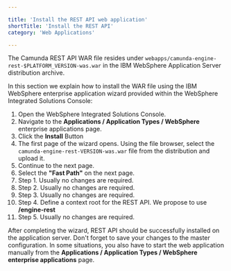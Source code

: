 ```yaml
---

title: 'Install the REST API web application'
shortTitle: 'Install the REST API'
category: 'Web Applications'

---
```


The Camunda REST API WAR file resides under <code>webapps/camunda-engine-rest-$PLATFORM_VERSION-was.war</code> in the IBM WebSphere Application Server distribution archive.

In this section we explain how to install the WAR file using the IBM WebSphere enterprise application wizard provided within the WebSphere Integrated Solutions Console:

1.  Open the WebSphere Integrated Solutions Console.
2.  Navigate to the **Applications / Application Types / WebSphere** enterprise applications page.
3.  Click the **Install** Button
4.  The first page of the wizard opens. Using the file browser, select the <code>camunda-engine-rest-VERSION-was.war</code> file from the distribution and upload it.
5.  Continue to the next page.
6.  Select the **"Fast Path"** on the next page.
7.  Step 1. Usually no changes are required.
8.  Step 2. Usually no changes are required.
9.  Step 3. Usually no changes are required.
10. Step 4. Define a context root for the REST API. We propose to use **/engine-rest**
11. Step 5. Usually no changes are required.

After completing the wizard, REST API should be successfully installed on the application server. Don't forget to save your changes to the master configuration.
In some situations, you also have to start the web application manually from the **Applications / Application Types / WebSphere enterprise applications** page.